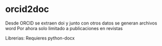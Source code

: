 # orcid2doc
Desde ORCID se extraen doi y junto con otros datos se generan archivos word
Por ahora solo limitado a publicaciones en revistas

Librerias:
Requieres python-docx
